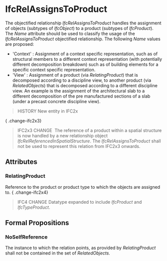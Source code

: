 # IfcRelAssignsToProduct

The objectified relationship _IfcRelAssignsToProduct_ handles the assignment of objects (subtypes of _IfcObject_) to a product (subtypes of _IfcProduct_). The _Name_ attribute should be used to classify the usage of the _IfcRelAssignsToProduct_ objectified relationship. The following _Name_ values are proposed:

* 'Context' : Assignment of a context specific representation, such as of structural members to a different context representation (with potentially different decomposition breakdown) such as of building elements for a specific context specific representation. 
* 'View' : Assignment of a product (via _RelatingProduct_) that is decomposed according to a discipline view, to another product (via _RelatedObjects_) that is decomposed according to a different discipline view. An example is the assignment of the architectural slab to a different decomposition of the pre manufactured sections of a slab (under a precast concrete discipline view).

> HISTORY  New entity in IFC2x

{ .change-ifc2x3}
> IFC2x3 CHANGE  The reference of a product within a spatial structure is now handled by a new relationship object _IfcRelReferencedInSpatialStructure_. The _IfcRelAssignsToProduct_ shall not be used to represent this relation from IFC2x3 onwards.

## Attributes

### RelatingProduct
Reference to the product or product type to which the objects are assigned to.
{ .change-ifc2x4}
> IFC4 CHANGE Datatype expanded to include _IfcProduct_ and _IfcTypeProduct_.

## Formal Propositions

### NoSelfReference
The instance to which the relation points, as provided by _RelatingProduct_ shall not be contained in the set of _RelatedObjects_.
